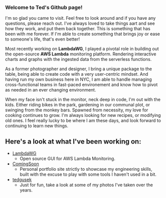 ### Welcome to Ted's Github page!

I'm so glad you came to visit.  Feel free to look around and if you have any questions, please reach out.
I've always loved to take things aart and see how they work, and put them back together.  This is something that has been with me forever.  If I'm able to create something that brings joy or ease to someone's life, that's even better!

Most recently working on **LambdaWG**, I played a pivotal role in building out the open-source **AWS Lambda** monitoring platform.  Rendering interactive charts and graphs with the ingested data from the serverless functions.

As a former photographer and designer, I bring a unique package to the table, being able to create code with a very user-centric mindset.  And having run my own business here in NYC, I am able to handle managing cross-functional teams in fast-paced environement and know how to pivot as needed in an ever changing environment.

When my face isn't stuck in the monitor, neck deep in code, I'm out with the kids.  Either riding bikes in the park, gardening in our communal plot, or swinging from the monkey bars.  Spawned from necessity, my love for cooking continues to grow.  I'm always looking for new recipes, or modifying old ones.  I feel really lucky to be where I am these days, and look forward to continuing to learn new things.

## Here's a look at what I've been working on:
- [LambdaWG](https://github.com/oslabs-beta/Lambdawg)
  - Open source GUI for AWS Lambda Monitoring.
- [ComingSoon](https://github.com/tedgusek/portfolio_site)
  - Personal portfolio site strictly to showcase my engineering skills, built with the excuse to play with some tools I haven't used in a bit.
- [tedgusek](https://www.tedgusek.com/)
  - Just for fun, take a look at some of my photos I've taken over the years.





<!--
**tedgusek/tedgusek** is a ✨ _special_ ✨ repository because its `README.md` (this file) appears on your GitHub profile.

Here are some ideas to get you started:

- 🔭 I’m currently working on ...
- 🌱 I’m currently learning ...
- 👯 I’m looking to collaborate on ...
- 🤔 I’m looking for help with ...
- 💬 Ask me about ...
- 📫 How to reach me: ...
- 😄 Pronouns: ...
- ⚡ Fun fact: ...
-->
